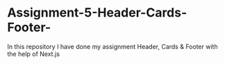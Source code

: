 # Assignment-5-Header-Cards-Footer-
In this repository I have done my assignment Header, Cards &amp; Footer with the help of Next.js
